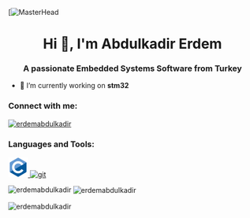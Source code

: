 [![MasterHead](https://bit.ly/3v9IFgr)
<h1 align="center">Hi 👋, I'm Abdulkadir Erdem</h1>
<h3 align="center">A passionate Embedded Systems Software from Turkey</h3>

- 🔭 I’m currently working on **stm32**

<h3 align="left">Connect with me:</h3>
<p align="left">
<a href="https://linkedin.com/in/erdemabdulkadir" target="blank"><img align="center" src="https://raw.githubusercontent.com/rahuldkjain/github-profile-readme-generator/master/src/images/icons/Social/linked-in-alt.svg" alt="erdemabdulkadir" height="30" width="40" /></a>
</p>

<h3 align="left">Languages and Tools:</h3>
<p align="left"> <a href="https://www.cprogramming.com/" target="_blank" rel="noreferrer"> <img src="https://raw.githubusercontent.com/devicons/devicon/master/icons/c/c-original.svg" alt="c" width="40" height="40"/> </a> <a href="https://git-scm.com/" target="_blank" rel="noreferrer"> <img src="https://www.vectorlogo.zone/logos/git-scm/git-scm-icon.svg" alt="git" width="40" height="40"/> </a> </p>

<p><img align="left" src="https://github-readme-stats.vercel.app/api/top-langs?username=erdemabdulkadir&show_icons=true&locale=en&layout=compact" alt="erdemabdulkadir" /></p>

<p>&nbsp;<img align="center" src="https://github-readme-stats.vercel.app/api?username=erdemabdulkadir&show_icons=true&locale=en" alt="erdemabdulkadir" /></p>

<p><img align="center" src="https://github-readme-streak-stats.herokuapp.com/?user=erdemabdulkadir&" alt="erdemabdulkadir" /></p>
